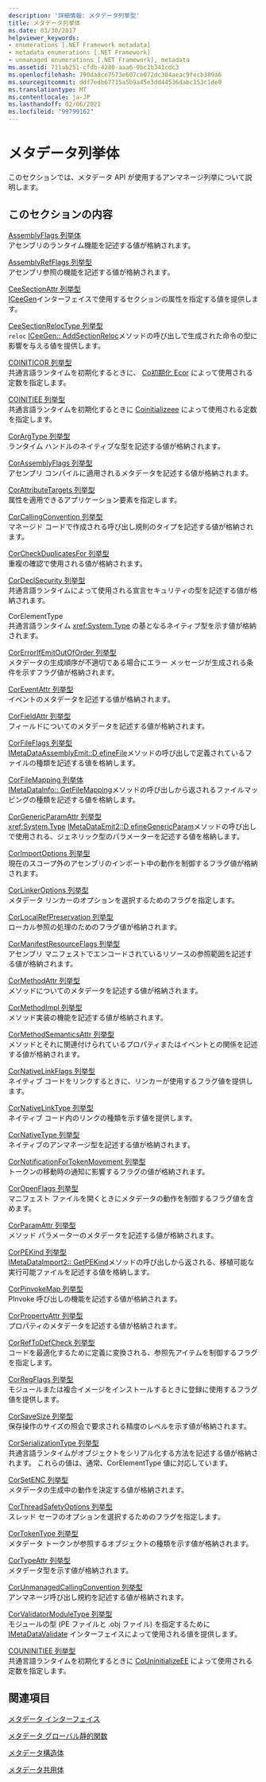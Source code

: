 ```yaml
---
description: '詳細情報: メタデータ列挙型'
title: メタデータ列挙体
ms.date: 03/30/2017
helpviewer_keywords:
- enumerations [.NET Framework metadata]
- metadata enumerations [.NET Framework]
- unmanaged enumerations [.NET Framework], metadata
ms.assetid: 711ab251-cfdb-4280-aaa6-9bc1b341cdc3
ms.openlocfilehash: 790da8ce7573e607ce072dc384aeac9fecb389a6
ms.sourcegitcommit: ddf7edb67715a5b9a45e3dd44536dabc153c1de0
ms.translationtype: MT
ms.contentlocale: ja-JP
ms.lasthandoff: 02/06/2021
ms.locfileid: "99799162"
---
```

# <a name="metadata-enumerations"></a>メタデータ列挙体

このセクションでは、メタデータ API が使用するアンマネージ列挙について説明します。  
  
## <a name="in-this-section"></a>このセクションの内容  

 [AssemblyFlags 列挙体](assemblyflags-enumeration.md)  
 アセンブリのランタイム機能を記述する値が格納されます。  
  
 [AssemblyRefFlags 列挙型](assemblyrefflags-enumeration.md)  
 アセンブリ参照の機能を記述する値が格納されます。  
  
 [CeeSectionAttr 列挙型](ceesectionattr-enumeration.md)  
 [ICeeGen](iceegen-interface.md)インターフェイスで使用するセクションの属性を指定する値を提供します。  
  
 [CeeSectionRelocType 列挙型](ceesectionreloctype-enumeration.md)  
 `reloc` [ICeeGen:: AddSectionReloc](iceegen-addsectionreloc-method.md)メソッドの呼び出しで生成された命令の型に影響を与える値を提供します。  
  
 [COINITICOR 列挙型](coiniticor-enumeration.md)  
 共通言語ランタイムを初期化するときに、 [Co初期化 Ecor](../hosting/coinitializecor-function.md) によって使用される定数を指定します。  
  
 [COINITIEE 列挙型](coinitiee-enumeration.md)  
 共通言語ランタイムを初期化するときに [Coinitializeee](../hosting/coinitializeee-function.md) によって使用される定数を指定します。  
  
 [CorArgType 列挙型](corargtype-enumeration.md)  
 ランタイム ハンドルのネイティブな型を記述する値が格納されます。  
  
 [CorAssemblyFlags 列挙型](corassemblyflags-enumeration.md)  
 アセンブリ コンパイルに適用されるメタデータを記述する値が格納されます。  
  
 [CorAttributeTargets 列挙型](corattributetargets-enumeration.md)  
 属性を適用できるアプリケーション要素を指定します。  
  
 [CorCallingConvention 列挙型](corcallingconvention-enumeration.md)  
 マネージド コードで作成される呼び出し規則のタイプを記述する値が格納されます。  
  
 [CorCheckDuplicatesFor 列挙型](corcheckduplicatesfor-enumeration.md)  
 重複の確認で使用される値が格納されます。  
  
 [CorDeclSecurity 列挙型](cordeclsecurity-enumeration.md)  
 共通言語ランタイムによって使用される宣言セキュリティの型を記述する値が格納されます。  
  
 CorElementType  
 共通言語ランタイム <xref:System.Type> の基となるネイティブ型を示す値が格納されます。  
  
 [CorErrorIfEmitOutOfOrder 列挙型](corerrorifemitoutoforder-enumeration.md)  
 メタデータの生成順序が不適切である場合にエラー メッセージが生成される条件を示すフラグ値が格納されます。  
  
 [CorEventAttr 列挙型](coreventattr-enumeration.md)  
 イベントのメタデータを記述する値が格納されます。  
  
 [CorFieldAttr 列挙型](corfieldattr-enumeration.md)  
 フィールドについてのメタデータを記述する値が格納されます。  
  
 [CorFileFlags 列挙型](corfileflags-enumeration.md)  
 [IMetaDataAssemblyEmit::D efineFile](imetadataassemblyemit-definefile-method.md)メソッドの呼び出しで定義されているファイルの種類を記述する値を格納します。  
  
 [CorFileMapping 列挙体](corfilemapping-enumeration.md)  
 [IMetaDataInfo:: GetFileMapping](imetadatainfo-getfilemapping-method.md)メソッドの呼び出しから返されるファイルマッピングの種類を記述する値を格納します。  
  
 [CorGenericParamAttr 列挙型](corgenericparamattr-enumeration.md)  
 <xref:System.Type> [IMetaDataEmit2::D efineGenericParam](imetadataemit2-definegenericparam-method.md)メソッドの呼び出しで使用される、ジェネリック型のパラメーターを記述する値を格納します。  
  
 [CorImportOptions 列挙型](corimportoptions-enumeration.md)  
 現在のスコープ外のアセンブリのインポート中の動作を制御するフラグ値が格納されます。  
  
 [CorLinkerOptions 列挙型](corlinkeroptions-enumeration.md)  
 メタデータ リンカーのオプションを選択するためのフラグを指定します。  
  
 [CorLocalRefPreservation 列挙型](corlocalrefpreservation-enumeration.md)  
 ローカル参照の処理のためのフラグ値が格納されます。  
  
 [CorManifestResourceFlags 列挙型](cormanifestresourceflags-enumeration.md)  
 アセンブリ マニフェストでエンコードされているリソースの参照範囲を記述する値が格納されます。  
  
 [CorMethodAttr 列挙型](cormethodattr-enumeration.md)  
 メソッドについてのメタデータを記述する値が格納されます。  
  
 [CorMethodImpl 列挙型](cormethodimpl-enumeration.md)  
 メソッド実装の機能を記述する値が格納されます。  
  
 [CorMethodSemanticsAttr 列挙型](cormethodsemanticsattr-enumeration.md)  
 メソッドとそれに関連付けられているプロパティまたはイベントとの関係を記述する値が格納されます。  
  
 [CorNativeLinkFlags 列挙型](cornativelinkflags-enumeration.md)  
 ネイティブ コードをリンクするときに、リンカーが使用するフラグ値を提供します。  
  
 [CorNativeLinkType 列挙型](cornativelinktype-enumeration.md)  
 ネイティブ コード内のリンクの種類を示す値を提供します。  
  
 [CorNativeType 列挙型](cornativetype-enumeration.md)  
 ネイティブのアンマネージ型を記述する値が格納されます。  
  
 [CorNotificationForTokenMovement 列挙型](cornotificationfortokenmovement-enumeration.md)  
 トークンの移動時の通知に影響するフラグの値が格納されます。  
  
 [CorOpenFlags 列挙型](coropenflags-enumeration.md)  
 マニフェスト ファイルを開くときにメタデータの動作を制御するフラグ値を含めます。  
  
 [CorParamAttr 列挙型](corparamattr-enumeration.md)  
 メソッド パラメーターのメタデータを記述する値が格納されます。  
  
 [CorPEKind 列挙型](corpekind-enumeration.md)  
 [IMetaDataImport2:: GetPEKind](imetadataimport2-getpekind-method.md)メソッドの呼び出しから返される、移植可能な実行可能ファイルを記述する値を格納します。  
  
 [CorPinvokeMap 列挙型](corpinvokemap-enumeration.md)  
 PInvoke 呼び出しの機能を記述する値が格納されます。  
  
 [CorPropertyAttr 列挙型](corpropertyattr-enumeration.md)  
 プロパティのメタデータを記述する値が格納されます。  
  
 [CorRefToDefCheck 列挙型](correftodefcheck-enumeration.md)  
 コードを最適化するために定義に変換される、参照先アイテムを制御するフラグを指定します。  
  
 [CorRegFlags 列挙型](corregflags-enumeration.md)  
 モジュールまたは複合イメージをインストールするときに登録に使用するフラグ値を提供します。  
  
 [CorSaveSize 列挙型](corsavesize-enumeration.md)  
 保存操作のサイズの照会で要求される精度のレベルを示す値が格納されます。  
  
 [CorSerializationType 列挙型](corserializationtype-enumeration.md)  
 共通言語ランタイムがオブジェクトをシリアル化する方法を記述する値が格納されます。 これらの値は、通常、CorElementType 値に対応しています。  
  
 [CorSetENC 列挙型](corsetenc-enumeration.md)  
 メタデータの生成中の動作を決定する値が格納されます。  
  
 [CorThreadSafetyOptions 列挙型](corthreadsafetyoptions-enumeration.md)  
 スレッド セーフのオプションを選択するためのフラグを指定します。  
  
 [CorTokenType 列挙型](cortokentype-enumeration.md)  
 メタデータ トークンが参照するオブジェクトの種類を示す値が格納されます。  
  
 [CorTypeAttr 列挙型](cortypeattr-enumeration.md)  
 メタデータ型を示す値が格納されます。  
  
 [CorUnmanagedCallingConvention 列挙型](corunmanagedcallingconvention-enumeration.md)  
 アンマネージ呼び出し規約を記述する値が格納されます。  
  
 [CorValidatorModuleType 列挙型](corvalidatormoduletype-enumeration.md)  
 モジュールの型 (PE ファイルと .obj ファイル) を指定するために [IMetaDataValidate](imetadatavalidate-interface.md) インターフェイスによって使用される値を提供します。  
  
 [COUNINITIEE 列挙型](couninitiee-enumeration.md)  
 共通言語ランタイムを初期化するときに [CoUninitializeEE](../hosting/couninitializeee-function.md) によって使用される定数を指定します。  
  
## <a name="related-sections"></a>関連項目  

 [メタデータ インターフェイス](metadata-interfaces.md)  
  
 [メタデータ グローバル静的関数](metadata-global-static-functions.md)  
  
 [メタデータ構造体](metadata-structures.md)  
  
 [メタデータ共用体](metadata-unions.md)
